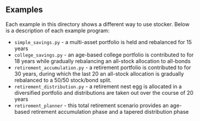 ## Examples 
Each example in this directory shows a different way to use stocker. Below is a description of each example program:

* `simple_savings.py` - a multi-asset portfolio is held and rebalanced for 15 years
* `college_savings.py` - an age-based college portfolio is contributed to for 18 years while gradually rebalancing an all-stock allocation to all-bonds
* `retirement_accumulation.py` - a retirement portfolio is contributed to for 30 years, during which the last 20 an all-stock allocation is gradually rebalanced to a 50/50 stock/bond split.
* `retirement_distribution.py` - a retirement nest egg is allocated in a diversified portfolio and distributions are taken out over the course of 20 years
* `retirement_planner` - this total retirement scenario provides an age-based retirement accumulation phase and a tapered distribution phase
